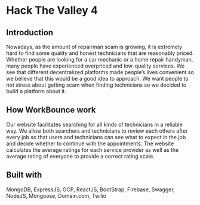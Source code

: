 # Hack The Valley 4

## Introduction
Nowadays, as the amount of repairman scam is growing, it is extremely hard to find some quality and honest technicians that are reasonably priced. Whether people are looking for a car mechanic or a home repair handyman, many people have experienced overpriced and low-quality services. We see that different decentralized platforms made people’s lives convenient so we believe that this would be a good idea to approach. We want people to not stress about getting scam when finding technicians so we decided to build a platform about it.

## How WorkBounce work
Our website facilitates searching for all kinds of technicians in a reliable way. We allow both searchers and technicians to review each others after every job so that users and technicians can see what to expect in the job and decide whether to continue with the appointments. The website calculates the average ratings for each service provider as well as the average rating of everyone to provide a correct rating scale.

## Built with
MongoDB, ExpressJS, GCP, ReactJS, BootStrap, Firebase, Swagger, NodeJS, Mongoose, Domain.com, Twilio
